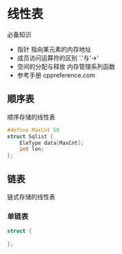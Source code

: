# 线性表

必备知识
* 指针 指向某元素的内存地址
* 成员访问运算符的区别 '.'与'->'
* 空间的分配与释放 内存管理系列函数
* 参考手册 cppreference.com

## 顺序表

顺序存储的线性表

```C++
#define MaxCnt 50
struct Sqlist {
    EleType data[MaxCnt];
    int len;
};
```


## 链表

链式存储的线性表

### 单链表
```C++
struct {
    
};
```
